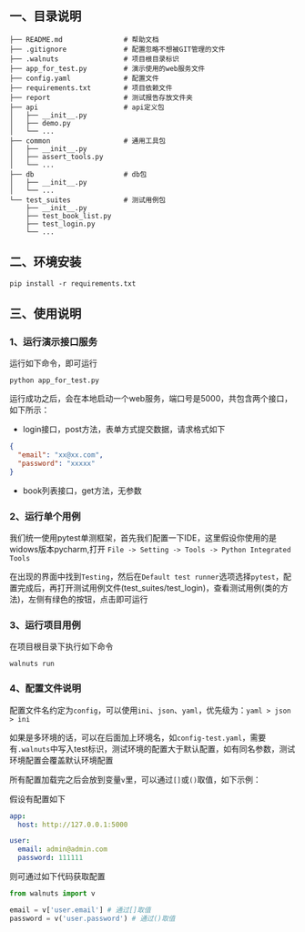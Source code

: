 ## 一、目录说明
```
├── README.md               # 帮助文档
├── .gitignore              # 配置忽略不想被GIT管理的文件
├── .walnuts                # 项目根目录标识
├── app_for_test.py         # 演示使用的web服务文件
├── config.yaml             # 配置文件
├── requirements.txt        # 项目依赖文件
├── report                  # 测试报告存放文件夹
├── api                     # api定义包
│   ├── __init__.py
│   ├── demo.py
│   └── ...
├── common                  # 通用工具包
│   ├── __init__.py
│   ├── assert_tools.py
│   └── ...
├── db                      # db包
│   ├── __init__.py
│   └── ...
└── test_suites             # 测试用例包
    ├── __init__.py
    ├── test_book_list.py
    ├── test_login.py
    └── ...
```
## 二、环境安装
```shell script
pip install -r requirements.txt
```

## 三、使用说明
### 1、运行演示接口服务
运行如下命令，即可运行
```shell script
python app_for_test.py
```
运行成功之后，会在本地启动一个web服务，端口号是5000，共包含两个接口，如下所示：

- login接口，post方法，表单方式提交数据，请求格式如下
```json
{
  "email": "xx@xx.com",
  "password": "xxxxx"
}
```

- book列表接口，get方法，无参数

### 2、运行单个用例
我们统一使用pytest单测框架，首先我们配置一下IDE，这里假设你使用的是widows版本pycharm,打开 ``File -> Setting -> Tools -> Python Integrated Tools``

在出现的界面中找到``Testing``，然后在``Default test runner``选项选择``pytest``，配置完成后，再打开测试用例文件(test_suites/test_login)，查看测试用例(类的方法)，左侧有绿色的按钮，点击即可运行

### 3、运行项目用例
在项目根目录下执行如下命令
```shell script
walnuts run
```

### 4、配置文件说明
配置文件名约定为``config``，可以使用``ini``、``json``、``yaml``，优先级为：``yaml > json > ini``

如果是多环境的话，可以在后面加上环境名，如``config-test.yaml``，需要有``.walnuts``中写入test标识，测试环境的配置大于默认配置，如有同名参数，测试环境配置会覆盖默认环境配置

所有配置加载完之后会放到变量``v``里，可以通过``[]``或``()``取值，如下示例：

假设有配置如下
```yaml
app:
  host: http://127.0.0.1:5000

user:
  email: admin@admin.com
  password: 111111

```
则可通过如下代码获取配置

```python
from walnuts import v

email = v['user.email'] # 通过[]取值
password = v('user.password') # 通过()取值

```